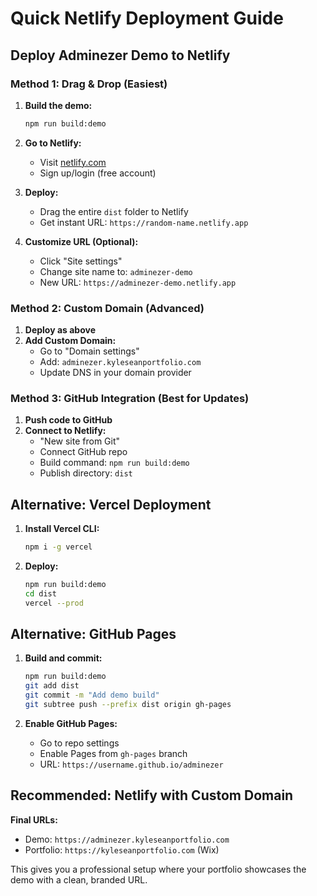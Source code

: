 # Quick Netlify Deployment Guide

## Deploy Adminezer Demo to Netlify

### Method 1: Drag & Drop (Easiest)

1. **Build the demo:**
   ```bash
   npm run build:demo
   ```

2. **Go to Netlify:**
   - Visit [netlify.com](https://netlify.com)
   - Sign up/login (free account)

3. **Deploy:**
   - Drag the entire `dist` folder to Netlify
   - Get instant URL: `https://random-name.netlify.app`

4. **Customize URL (Optional):**
   - Click "Site settings"
   - Change site name to: `adminezer-demo`
   - New URL: `https://adminezer-demo.netlify.app`

### Method 2: Custom Domain (Advanced)

1. **Deploy as above**
2. **Add Custom Domain:**
   - Go to "Domain settings"
   - Add: `adminezer.kyleseanportfolio.com`
   - Update DNS in your domain provider

### Method 3: GitHub Integration (Best for Updates)

1. **Push code to GitHub**
2. **Connect to Netlify:**
   - "New site from Git"
   - Connect GitHub repo
   - Build command: `npm run build:demo`
   - Publish directory: `dist`

## Alternative: Vercel Deployment

1. **Install Vercel CLI:**
   ```bash
   npm i -g vercel
   ```

2. **Deploy:**
   ```bash
   npm run build:demo
   cd dist
   vercel --prod
   ```

## Alternative: GitHub Pages

1. **Build and commit:**
   ```bash
   npm run build:demo
   git add dist
   git commit -m "Add demo build"
   git subtree push --prefix dist origin gh-pages
   ```

2. **Enable GitHub Pages:**
   - Go to repo settings
   - Enable Pages from `gh-pages` branch
   - URL: `https://username.github.io/adminezer`

## Recommended: Netlify with Custom Domain

**Final URLs:**
- Demo: `https://adminezer.kyleseanportfolio.com`
- Portfolio: `https://kyleseanportfolio.com` (Wix)

This gives you a professional setup where your portfolio showcases the demo with a clean, branded URL.